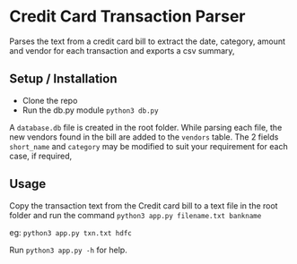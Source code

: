 # Credit Card Transaction Parser

Parses the text from a credit card bill to extract the date, category, amount and vendor for each transaction and exports a csv summary,

## Setup / Installation

- Clone the repo
- Run the db.py module ```python3 db.py```

A `database.db` file is created in the root folder. While parsing each file, the new vendors found in the bill are added to the `vendors` table. The 2 fields `short_name` and `category` may be modified to suit your requirement for each case, if required,

## Usage

Copy the transaction text from the Credit card bill to a text file in the root folder and run the command ```python3 app.py filename.txt bankname``` 

eg: ```python3 app.py txn.txt hdfc```

Run ```python3 app.py -h``` for help.
